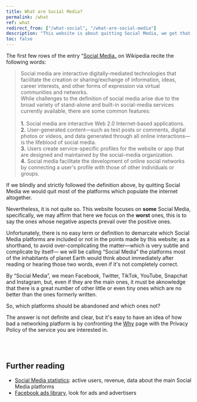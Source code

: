 ```yaml
---
title: What are Social Media?
permalink: /what
ref: what
redirect_from: ["/what-social", "/what-are-social-media"]
description: "This website is about quitting Social Media, we got that. But <i>what</i> does a Social Medium actually is? Here, we aren't speaking of <b><i>all</i></b> Social Media platforms, but only some of them."
toc: false
---
```

The first few rows of the entry “[Social Media](https://en.wikipedia.org/wiki/Social_media "“Social Media„ on Wikipedia")„ on Wikipedia recite the following words:

<blockquote>
	<p>Social media are interactive digitally-mediated technologies that facilitate the creation or sharing/exchange of information, ideas, career interests, and other forms of expression via virtual communities and networks.<br />
	While challenges to the definition of social media arise due to the broad variety of stand-alone and built-in social-media services currently available, there are some common features:<br /><br />
	<b>1.</b> Social media are interactive Web 2.0 Internet-based applications.<br />
	<b>2.</b> User-generated content—such as text posts or comments, digital photos or videos, and data generated through all online interactions—is the lifeblood of social media.<br />
	<b>3.</b> Users create service-specific profiles for the website or app that are designed and maintained by the social-media organization.<br />
	<b>4.</b> Social media facilitate the development of online social networks by connecting a user's profile with those of other individuals or groups.<br /></p>
</blockquote>

If we blindly and strictly followed the definition above, by quitting Social Media we would quit most of the platforms which populate the internet altogether.

Nevertheless, it is not quite so. This website focuses on **some** Social Media, specifically, we may affirm that here we focus on the **worst** ones, this is to say the ones whose negative aspects prevail over the positive ones.

Unfortunately, there is no easy term or definition to demarcate which Social Media platforms are included or not in the points made by this website; as a shorthand, to avoid over-complicating the matter—which is very subtle and complicate by itself— we will be calling “Social Media” the platforms most of the inhabitants of planet Earth would think about immediately after reading or hearing those two words, even if it's not completely correct.

By “Social Media”, we mean Facebook, Twitter, TikTok, YouTube, Snapchat and Instagram, but, even if they are the main ones, it must be aknowledge that there is a great number of other little or even tiny ones which are no better than the ones formerly written.

So, which platforms should be abandoned and which ones not?

The answer is not definite and clear, but it's easy to have an idea of how bad a networking platform is by confronting the [Why](/why) page with the Privacy Policy of the service you are interested in.

<br>
<br>

## Further reading

- [Social Media statistics](https://chrissniderdesign.com/blog/resources/social-media-statistics/ "Social Media statistics"): active users, revenue, data about the main Social Media platforms
- [Facebook ads library](https://www.facebook.com/ads/library/ "Facebook ads Library"), look for ads and advertisers